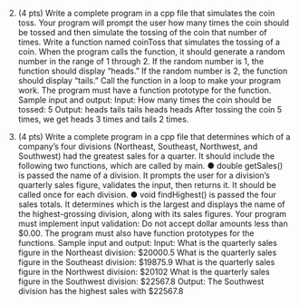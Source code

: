 2. (4 pts) Write a complete program in a cpp file that simulates the coin toss. Your program
will prompt the user how many times the coin should be tossed and then simulate the
tossing of the coin that number of times. Write a function named coinToss that
simulates the tossing of a coin. When the program calls the function, it should generate a
random number in the range of 1 through 2. If the random number is 1, the function
should display “heads.” If the random number is 2, the function should display “tails.”
Call the function in a loop to make your program work. The program must have a
function prototype for the function.
Sample input and output:
Input:
How many times the coin should be tossed: 5
Output:
heads
tails
tails
heads
heads
After tossing the coin 5 times, we get heads 3 times and
tails 2 times.


3. (4 pts) Write a complete program in a cpp file that determines which of a company’s four
divisions (Northeast, Southeast, Northwest, and Southwest) had the greatest sales for a
quarter. It should include the following two functions, which are called by main.
● double getSales() is passed the name of a division. It prompts the user for
a division’s quarterly sales figure, validates the input, then returns it. It should be
called once for each division.
● void findHighest() is passed the four sales totals. It determines which is
the largest and displays the name of the highest-grossing division, along with its
sales figures.
Your program must implement input validation: Do not accept dollar amounts less than
$0.00. The program must also have function prototypes for the functions.
Sample input and output:
Input:
What is the quarterly sales figure in the Northeast
division: $20000.5
What is the quarterly sales figure in the Southeast
division: $19875.9
What is the quarterly sales figure in the Northwest
division: $20102
What is the quarterly sales figure in the Southwest
division: $22567.8
Output:
The Southwest division has the highest sales with $22567.8
